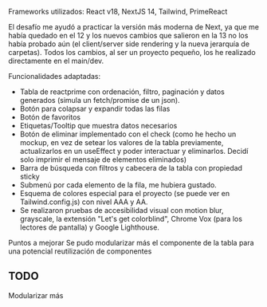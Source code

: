 Frameworks utilizados: React v18, NextJS 14, Tailwind, PrimeReact

El desafío me ayudó a practicar la versión más moderna de Next, ya que me había quedado en el 12 y los nuevos cambios que salieron en la 13 no los había probado aún (el client/server side rendering y la nueva jerarquía de carpetas).
Todos los cambios, al ser un proyecto pequeño, los he realizado directamente en el main/dev.

Funcionalidades adaptadas:
* Tabla de reactprime con ordenación, filtro, paginación y datos generados (simula un fetch/promise de un json).
* Botón para colapsar y expandir todas las filas
* Botón de favoritos
* Etiquetas/Tooltip que muestra datos necesarios
* Botón de eliminar implementado con el check (como he hecho un mockup, en vez de setear los valores de la tabla previamente, actualizarlos en un useEffect y poder interactuar y eliminarlos. Decidí solo imprimir el mensaje de elementos eliminados)
* Barra de búsqueda con filtros y cabecera de la tabla con propiedad sticky
* Submenú por cada elemento de la fila, me hubiera gustado.
* Esquema de colores especial para el proyecto (se puede ver en Tailwind.config.js) con nivel AAA y AA. 
* Se realizaron pruebas de accesibilidad visual con motion blur, grayscale, la extensión "Let's get colorblind", Chrome Vox (para los lectores de pantalla) y Google Lighthouse.

Puntos a mejorar
Se pudo modularizar más el componente de la tabla para una potencial reutilización de componentes
## TODO ##
Modularizar más 